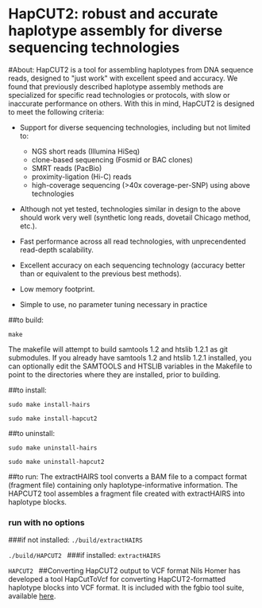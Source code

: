 HapCUT2: robust and accurate haplotype assembly for diverse sequencing technologies
======

#About:
HapCUT2 is a tool for assembling haplotypes from DNA sequence reads, designed to "just work" with excellent speed and accuracy.
We found that previously described haplotype assembly methods are specialized for specific read technologies or protocols, with slow or inaccurate performance on others. With this in mind, HapCUT2 is designed to meet the following criteria:
- Support for diverse sequencing technologies, including but not limited to:
    * NGS short reads (Illumina HiSeq)
    * clone-based sequencing (Fosmid or BAC clones)
    * SMRT reads (PacBio)
    * proximity-ligation (Hi-C) reads
    * high-coverage sequencing (>40x coverage-per-SNP) using above technologies
    
- Although not yet tested, technologies similar in design to the above should work very well (synthetic long reads, dovetail Chicago method, etc.).
- Fast performance across all read technologies, with unprecendented read-depth scalability.
- Excellent accuracy on each sequencing technology (accuracy better than or equivalent to the previous best methods).
- Low memory footprint.
- Simple to use, no parameter tuning necessary in practice

##to build:

 ```make ```
 
The makefile will attempt to build samtools 1.2 and htslib 1.2.1 as git submodules. 
If you already have samtools 1.2 and htslib 1.2.1 installed, you can optionally edit the SAMTOOLS and HTSLIB variables in the Makefile to point to the directories where they are installed, prior to building.

##to install:

```sudo make install-hairs```

```sudo make install-hapcut2```

##to uninstall:

```sudo make uninstall-hairs```

```sudo make uninstall-hapcut2```

##to run:
The extractHAIRS tool converts a BAM file to a compact format (fragment file) containing only haplotype-informative information.
The HAPCUT2 tool assembles a fragment file created with extractHAIRS into haplotype blocks.
### run with no options 
###if not installed:
 ```./build/extractHAIRS ```

 ```./build/HAPCUT2 ```
###if installed:
 ```extractHAIRS ```

 ```HAPCUT2 ```
##Converting HapCUT2 output to VCF format
Nils Homer has developed a tool HapCutToVcf for converting HapCUT2-formatted haplotype blocks into VCF format. It is included with the fgbio tool suite, available [here](https://github.com/fulcrumgenomics/fgbio).

